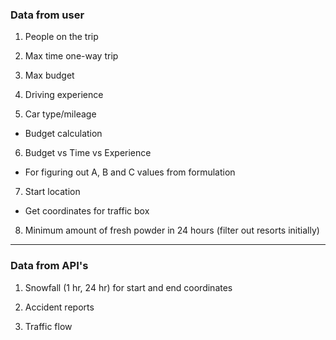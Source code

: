 ### Data from user

1. People on the trip 
  
2. Max time one-way trip
  
3. Max budget
  
4. Driving experience
  
5. Car type/mileage
  
  - Budget calculation
    
6. Budget vs Time vs Experience
  
  - For figuring out A, B and C values from formulation

7. Start location
   
  - Get coordinates for traffic box

8. Minimum amount of fresh powder in 24 hours (filter out resorts initially)
    

---

### Data from API's

1. Snowfall (1 hr, 24 hr) for start and end coordinates
  
2. Accident reports
  
3. Traffic flow
